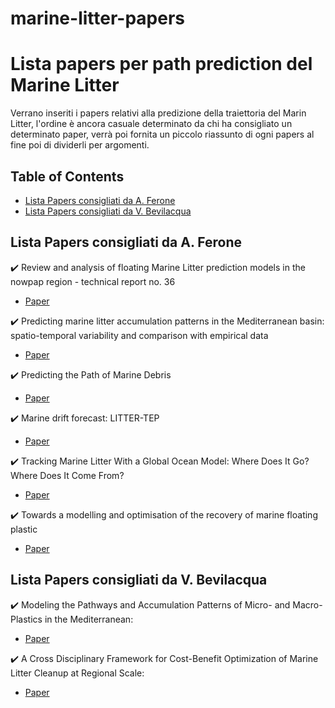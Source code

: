 # marine-litter-papers
# Lista papers per path prediction del Marine Litter

Verrano inseriti i papers relativi alla predizione della traiettoria del Marin Litter, l'ordine è ancora casuale determinato da chi ha consigliato un determinato
paper, verrà poi fornita un piccolo riassunto di ogni papers al fine poi di dividerli per argomenti.

## Table of Contents
- [Lista Papers consigliati da A. Ferone](#Lista-Papers-consigliati-da-A.-Ferone)
- [Lista Papers consigliati da V. Bevilacqua](#Lista-Papers-consigliati-da-V.-Bevilacqua)

## Lista Papers consigliati da A. Ferone

:heavy_check_mark: Review and analysis of floating Marine Litter prediction models in the nowpap region - technical report no. 36 
- [Paper](https://wedocs.unep.org/handle/20.500.11822/26237)

:heavy_check_mark: Predicting marine litter accumulation patterns in the Mediterranean basin: spatio-temporal variability and comparison with empirical data 
- [Paper](https://indicit-europa.eu/cms/wp-content/uploads/2021/03/Mansui-et-al_-2020.pdf)

:heavy_check_mark: Predicting the Path of Marine Debris 
- [Paper](https://www.akcoastalstudies.org/data/Curriculum-2020_out_of_school/Predicting_the_Path_of_Marine_Debris.pdf)

:heavy_check_mark: Marine drift forecast: LITTER-TEP 
- [Paper](https://marine.copernicus.eu/services/use-cases/marine-drift-forecast-litter-tep)

:heavy_check_mark: Tracking Marine Litter With a Global Ocean Model: Where Does It Go? Where Does It Come From?
- [Paper](https://www.frontiersin.org/articles/10.3389/fmars.2021.667591/full)

:heavy_check_mark: Towards a modelling and optimisation of the recovery of marine floating plastic
- [Paper](https://hal.archives-ouvertes.fr/hal-03365821/document)

## Lista Papers consigliati da V. Bevilacqua
:heavy_check_mark: Modeling the Pathways and Accumulation Patterns of Micro- and Macro-Plastics in the Mediterranean:
- [Paper](https://www.frontiersin.org/articles/10.3389/fmars.2021.743117/full)

:heavy_check_mark: A Cross Disciplinary Framework for Cost-Benefit Optimization of Marine Litter Cleanup at Regional Scale:
- [Paper](https://www.frontiersin.org/articles/10.3389/fmars.2021.744208/full)
